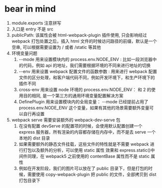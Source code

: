# bear in mind

1. module.exports 注意拼写
2. 入口是 entry 不是 src
3. publicPath: 该属性会被 html-webpack-plugin 插件使用, 只会影响经过 webpack 打包处置之后，插入 html 文件的时候访问路径的前缀，默认是一个空串, 可以根据需要设置为 / 或者 /static 等其他
4. 环境变量问题
   1. --mode 用来设置模块内的 process.env.NODE_ENV : 比如一段浏览器中的代码，例如 api 的地址，我们需要根据环境的不同来进行地址的切换
   2. --env 用来设置 webpack 配置文件的函数参数 : 用来进行 webpack 配置文件的区分处理，和客户端代码不同，例如开发环境下，和生产环境下的插件不同
   3. cross-env 用来设置 node 环境的 process.env.NODE_ENV： 和 2 的使用目的相同, 是一个第三方的通用环境变量配置解决方案
   4. DefinePlugin 用来设置模块内的全局变量： --mode 已经提前占用了 process.env.NODE_ENV 这个变量，如果有其他的场景需要额外变量可以自行再设置
5. webpack serve 需要安装额外的 webpack-dev-serve 包
   1. 在没有配置 devServe 的配置项的时候，会使用默认配置创建一个 express 服务器，所有渲染的内容都存储在内存中，而不是去 serve 一个本地的 dist 目录
   2. 如果需要额外的静态文件挂载，这些文件的特性就是不需要 webpack 进行打包以及额外的分析，可以使用 static 属性 效果和 express.static()中间件同理，在 webpack5 之前使用的 contentBase 属性而不是 static 属性
   3. 例如在开发阶段，我们的图片可以放在了 public 目录下，但是打包的时候，需要使用 copy-webpack-plugin 把 public 的文件，全部拷贝到 dist 打包目录下
